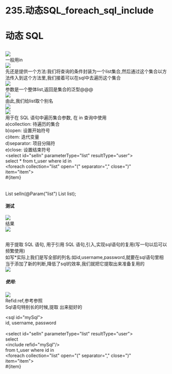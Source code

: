 # 235.动态SQL_foreach_sql_include

<a name="33f5ff1c"></a>
# 动态 SQL
<a name="a9719c3d"></a>
## <foreach>
![](https://cdn.nlark.com/yuque/0/2019/png/349894/1561545357807-82dc417d-4e9f-4901-b30c-00dd0a48d3b3.png#align=left&display=inline&height=363&originHeight=339&originWidth=775&status=done&width=831)<br />一般用in<br />![](https://cdn.nlark.com/yuque/0/2019/png/349894/1561545357895-7fc9dc03-90c9-483d-828f-42467fc39e39.png#align=left&display=inline&height=672&originHeight=473&originWidth=585&status=done&width=831)<br />先还是提供一个方法:我们将查询的条件封装为一个list集合,然后通过这个集合以方法传入到这个方法里,我们接着可以在sql中去遍历这个集合<br />![](https://cdn.nlark.com/yuque/0/2019/png/349894/1561545357963-867a996f-1d27-49e4-9dfe-ea48c83bd8fc.png#align=left&display=inline&height=229&originHeight=284&originWidth=1031&status=done&width=831)<br />参数是一个整体list,返回是集合的泛型@@@<br />![](https://cdn.nlark.com/yuque/0/2019/png/349894/1561545358253-cab2d952-5e78-4ab6-ba0a-3861025bdb79.png#align=left&display=inline&height=233&originHeight=251&originWidth=896&status=done&width=831)<br />由此,我们给list取个别名<br />![](https://cdn.nlark.com/yuque/0/2019/png/349894/1561545358321-343d2bdc-ab78-45d9-a23b-cd3319423335.png#align=left&display=inline&height=260&originHeight=279&originWidth=891&status=done&width=831)<br />![](https://cdn.nlark.com/yuque/0/2019/png/349894/1561545358414-6ae06321-c855-4fe1-9fa0-b43ed345de1d.png#alt=&height=238&originHeight=588&originWidth=2049&width=831)<br />用于在 SQL 语句中遍历集合参数, 在 in 查询中使用<br />a)collection: 待遍历的集合<br />b)open: 设置开始符号<br />c)item: 迭代变量<br />d)separator: 项目分隔符<br />e)close: 设置结束符号<br /><select id="selIn" parameterType="list" resultType="user"><br />select * from t_user where id in<br /><foreach collection="list" open="(" separator="," close=")"<br />item="item"><br />#{item}<br /></foreach><br /></select><br />List<User> selIn(@Param("list") List<Integer> list);
<a name="db06c78d"></a>
#### 测试
![](https://cdn.nlark.com/yuque/0/2019/png/349894/1561545358530-0e87f905-e6a7-4850-9b95-a9a3f5dfe7f9.png#alt=&height=518&originHeight=625&originWidth=1002&width=831)<br />结果<br />![](https://cdn.nlark.com/yuque/0/2019/png/349894/1561545358619-7626f1bd-41cc-4d5a-984b-90ca402512c7.png#align=left&display=inline&height=141&originHeight=184&originWidth=1086&status=done&width=831)

<a name="8dfdaa42"></a>
## <sql><include>
<sql>用于提取 SQL 语句, <include>用于引用 SQL 语句,引入,实现sql语句的复用(写一句以后可以频繁使用)<br />如写*实际上我们是写全部的列名:如id,username,password,就要在sql语句里相当于添加了新的判断,降低了sql的效率,我们就把它提取出来准备复用的<br />![](https://cdn.nlark.com/yuque/0/2019/png/349894/1561545358708-26cb7869-ca1b-41bc-bcd9-f91fbeb0b2a1.png#align=left&display=inline&height=281&originHeight=274&originWidth=810&status=done&width=831)
<a name="a62a4c63"></a>
##### 使用:
![](https://cdn.nlark.com/yuque/0/2019/png/349894/1561545358800-248781aa-7efd-4904-8f57-be26ebaf9a79.png#align=left&display=inline&height=329&originHeight=440&originWidth=1113&status=done&width=831)<br />Refid:ref,参考参照<br />Sql语句特别长的时候,提取 出来挺好的

<sql id="mySql"><br />id, username, password<br /></sql><br /><select id="selIn" parameterType="list" resultType="user"><br />select<br /><include refid="mySql"/><br />from t_user where id in<br /><foreach collection="list" open="(" separator="," close=")"<br />item="item"><br />#{item}<br /></foreach><br /></select>
